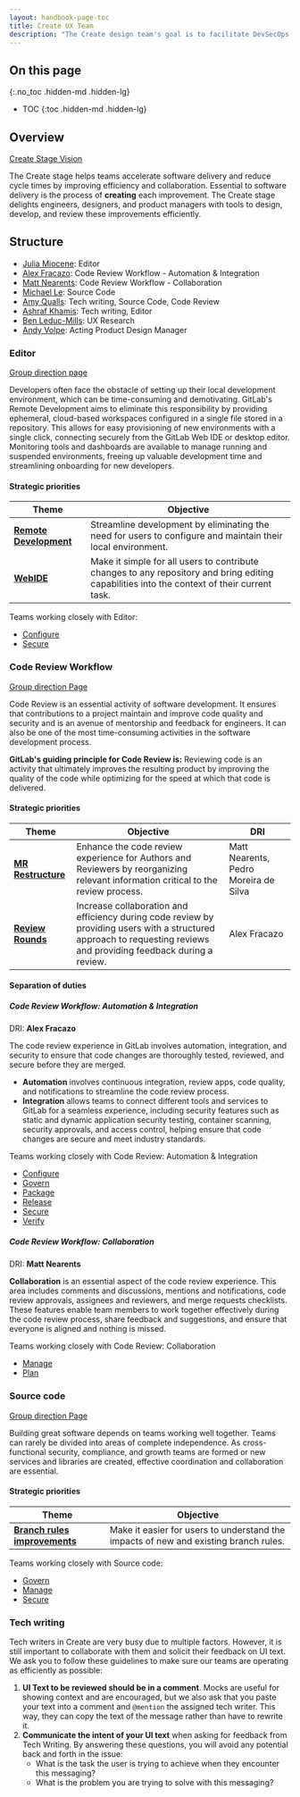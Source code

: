 ```yaml
---
layout: handbook-page-toc
title: Create UX Team
description: "The Create design team's goal is to facilitate DevSecOps processes across the entire software delivery workflow"
---
```


## On this page
{:.no_toc .hidden-md .hidden-lg}

- TOC
{:toc .hidden-md .hidden-lg}

## Overview

[Create Stage Vision](/direction/create/)

The Create stage helps teams accelerate software delivery and reduce cycle times by improving efficiency and collaboration. Essential to software delivery is the process of **creating** each improvement. The Create stage delights engineers, designers, and product managers with tools to design, develop, and review these improvements efficiently.

## Structure

<!--Briefly the team and the stage:groups they report to -->

- [Julia Miocene](/company/team/#jmiocene): Editor
- [Alex Fracazo](/company/team/#afracazo): Code Review Workflow - Automation & Integration
- [Matt Nearents](/company/team/#mnearents): Code Review Workflow - Collaboration
- [Michael Le](/company/team/#mle): Source Code
- [Amy Qualls](/company/team/#aqualls): Tech writing, Source Code, Code Review
- [Ashraf Khamis](/company/team/#ashrafkhamis): Tech writing, Editor
- [Ben Leduc-Mills](/company/team/#leducmills): UX Research
- [Andy Volpe](/company/team/#andyvolpe): Acting Product Design Manager

<!-- Summarize what each group is currently focused on

## {Group}

[Group direction page}(link)

### Strategic priorities

{Priority Category} | {Link}

**Objective**: {Summarize the objective from the user benefit point of view}

-->

### Editor

[Group direction page](/direction/create/editor/)

Developers often face the obstacle of setting up their local development environment, which can be time-consuming and demotivating. GitLab's Remote Development aims to eliminate this responsibility by providing ephemeral, cloud-based workspaces configured in a single file stored in a repository. This allows for easy provisioning of new environments with a single click, connecting securely from the GitLab Web IDE or desktop editor. Monitoring tools and dashboards are available to manage running and suspended environments, freeing up valuable development time and streamlining onboarding for new developers.

#### Strategic priorities

| Theme | Objective | 
| --- | --- | 
| [**Remote Development**](https://gitlab.com/groups/gitlab-org/-/epics/9881) | Streamline development by eliminating the need for users to configure and maintain their local environment. |
|  [**WebIDE**](https://gitlab.com/groups/gitlab-org/-/epics/7683) | Make it simple for all users to contribute changes to any repository and bring editing capabilities into the context of their current task. |

Teams working closely with Editor:

- [Configure](/handbook/product/categories/#configure-stage)
- [Secure](/handbook/product/categories/#secure-stage) 

### Code Review Workflow

[Group direction Page](/direction/create/code_review_workflow/)

Code Review is an essential activity of software development. It ensures that contributions to a project maintain and improve code quality and security and is an avenue of mentorship and feedback for engineers. It can also be one of the most time-consuming activities in the software development process.

**GitLab's guiding principle for Code Review is:** Reviewing code is an activity that ultimately improves the resulting product by improving the quality of the code while optimizing for the speed at which that code is delivered.

#### Strategic priorities

| Theme | Objective | DRI | 
| --- | --- | --- | 
| [**MR Restructure**](https://gitlab.com/groups/gitlab-org/-/epics/5038) | Enhance the code review experience for Authors and Reviewers by reorganizing relevant information critical to the review process. | Matt Nearents, Pedro Moreira de Silva | 
| [**Review Rounds**](https://gitlab.com/groups/gitlab-org/-/epics/9577) | Increase collaboration and efficiency during code review by providing users with a structured approach to requesting reviews and providing feedback during a review. | Alex Fracazo | 

#### Separation of duties

##### Code Review Workflow: **Automation & Integration**

DRI: **Alex Fracazo** 

The code review experience in GitLab involves automation, integration, and security to ensure that code changes are thoroughly tested, reviewed, and secure before they are merged. 

- **Automation** involves continuous integration, review apps, code quality, and notifications to streamline the code review process.
- **Integration** allows teams to connect different tools and services to GitLab for a seamless experience, including security features such as static and dynamic application security testing, container scanning, security approvals, and access control, helping ensure that code changes are secure and meet industry standards.

Teams working closely with Code Review: Automation & Integration

- [Configure](/handbook/product/categories/#configure-stage)
- [Govern](/handbook/product/categories/#govern-stage)
- [Package](/handbook/product/categories/#package-stage)
- [Release](/handbook/product/categories/#release-stage)
- [Secure](/handbook/product/categories/#secure-stage)
- [Verify](/handbook/product/categories/#verify-stage)

##### Code Review Workflow: **Collaboration**

DRI: **Matt Nearents** 

**Collaboration** is an essential aspect of the code review experience. This area includes comments and discussions, mentions and notifications, code review approvals, assignees and reviewers, and merge requests checklists. These features enable team members to work together effectively during the code review process, share feedback and suggestions, and ensure that everyone is aligned and nothing is missed. 

Teams working closely with Code Review: Collaboration

- [Manage](/handbook/product/categories/#manage-stage)
- [Plan](/handbook/product/categories/#plan-stage)

### Source code

[Group direction Page](/direction/create/source_code_management/)

Building great software depends on teams working well together. Teams can rarely be divided into areas of complete independence. As cross-functional security, compliance, and growth teams are formed or new services and libraries are created, effective coordination and collaboration are essential.

#### Strategic priorities

| Theme | Objective | 
| --- | --- | 
| [**Branch rules improvements**](https://gitlab.com/gitlab-org/gitlab/-/issues/358209) | Make it easier for users to understand the impacts of new and existing branch rules. |

Teams working closely with Source code:

- [Govern](/handbook/product/categories/#govern-stage)
- [Manage](/handbook/product/categories/#manage-stage)
- [Secure](/handbook/product/categories/#secure-stage)

### Tech writing

Tech writers in Create are very busy due to multiple factors. However, it is still important to collaborate with them and solicit their feedback on UI text. We ask you to follow these guidelines to make sure our teams are operating as efficiently as possible:

1. **UI Text to be reviewed should be in a comment**. Mocks are useful for showing context and are encouraged, but we also ask that you paste your text into a comment and `@mention` the assigned tech writer. This way, they can copy the text of the message rather than have to rewrite it.
2. **Communicate the intent of your UI text** when asking for feedback from Tech Writing. By answering these questions, you will avoid any potential back and forth in the issue: 
    - What is the task the user is trying to achieve when they encounter this messaging? 
    - What is the problem you are trying to solve with this messaging?
